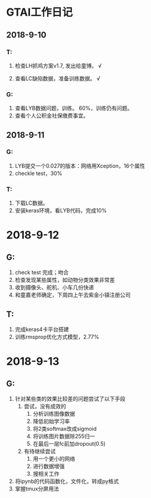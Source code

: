 # GTAI工作日记

## 2018-9-10

### T: 

1. 检查LH抓鸡方案v1.7, 发出给童博。 √

2. 查看LC缺陷数据，准备训练数据。  √

### G:

1. 查看LYB数据问题，训练。  60%，训练仍有问题。
2. 查看个人公积金社保缴费事宜。



## 2018-9-11

### G:

1. LYB提交一个0.027的版本：网络用Xception，16个属性
2. checkle test，30%

### T:

1. 下载LC数据。
2. 安装keras环境，看LYB代码，完成10%

# 2018-9-12

## G:

1. check test 完成；吻合
2. 检查发现某些属性，如动物分类效果非常差
3. 收到摄像头、舵机、小车几份快递
4. 和童嘉老师确定，下周四上午去紫金小镇注册公司

## T:

1. 完成keras4卡平台搭建
2. 训练rmsprop优化方式模型，2.77%

# 2018-9-13

## G:

1. 针对某些类的效果比较差的问题尝试了以下手段
   1. 尝试，没有成效的
      1. 分析训练图像数据
      2. 降低初始学习率
      3. 将2类softmax改成sigmoid
      4. 将训练图片数据除255归一
      5. 在最后一层fc前加dropout(0.5)
   2. 有待继续尝试
      1. 用一个更小的网络
      2. 进行数据增强
      3. 搜相关工作
2. 将ipynb的代码函数化，文件化，转成py格式
3. 掌握tmux分屏用法